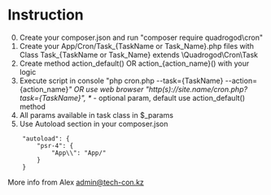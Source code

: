 # Instruction

0. Create your composer.json and run "composer require quadrogod\cron"
1. Create your App/Cron/Task\_{TaskName or Task\_Name}.php files with Class Task\_{TaskName or Task\_Name} extends \Quadrogod\Cron\Task
2. Create method action\_default() OR action\_{action_name}() with your logic
3. Execute script in console "php cron.php --task={TaskName} --action={action\_name}*" OR use web browser "http(s)://site.name/cron.php?task={TaskName}", 
    \** \- optional param, default use action_default() method
4. All params available in task class in $_params
5. Use Autoload section in your composer.json
```
    "autoload": {
        "psr-4": {
            "App\\": "App/"           
        }
    }
```
More info from Alex <admin@tech-con.kz>

